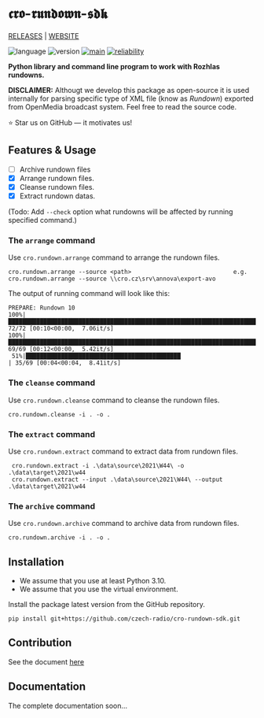 # 𝖈𝖗𝖔-𝖗𝖚𝖓𝖉𝖔𝖜𝖓-𝖘𝖉𝖐

[RELEASES](https://github.com/czech-radio/cro-rundown-sdk/releases/) | [WEBSITE](https://czech-radio.github.io/cro-rundown-sdk/)

![language](https://img.shields.io/badge/language-Python_v3.10+-blue.svg)
![version](https://img.shields.io/badge/version-0.3.0-blue.svg)
[![main](https://github.com/czech-radio/cro-rundown-sdk/actions/workflows/main.yml/badge.svg)](https://github.com/czech-radio/cro-rundown-sdk/actions/workflows/main.yml)
[![reliability](https://sonarcloud.io/api/project_badges/measure?project=czech-radio_cro-rundown-sdk&metric=reliability_rating)](https://sonarcloud.io/dashboard?id=czech-radio_cro-rundown-sdk)

**Python library and command line program to work with Rozhlas rundowns.**

**DISCLAIMER:** Althougt we develop this package as open-source it is used internally for parsing specific type of
XML file (know as _Rundown_) exported from OpenMedia broadcast system. Feel free to read the source code.

:star: Star us on GitHub — it motivates us!

## Features & Usage

- [ ] Archive rundown files
- [x] Arrange rundown files.
- [x] Cleanse rundown files.
- [x] Extract rundown datas.

(Todo: Add `--check` option what rundowns will be affected by running specified command.)

### The `arrange` command

Use `cro.rundown.arrange` command to arrange the rundown files.

    cro.rundown.arrange --source <path>                             e.g.
    cro.rundown.arrange --source \\cro.cz\srv\annova\export-avo
    
 The output of running command will look like this:
 
    PREPARE: Rundown 10
    100%|███████████████████████████████████████████████████████████████████████████████████████| 72/72 [00:10<00:00,  7.06it/s]
    100%|███████████████████████████████████████████████████████████████████████████████████████| 69/69 [00:12<00:00,  5.42it/s]
     51%|████████████████████████████████████████████                                           | 35/69 [00:04<00:04,  8.41it/s]


### The `cleanse` command

Use `cro.rundown.cleanse` command to cleanse the rundown files.

    cro.rundown.cleanse -i . -o .

### The `extract` command

Use `cro.rundown.extract` command to extract data from rundown files.

     cro.rundown.extract -i .\data\source\2021\W44\ -o .\data\target\2021\w44
     cro.rundown.extract --input .\data\source\2021\W44\ --output .\data\target\2021\w44

### The `archive` command

Use `cro.rundown.archive` command to archive data from rundown files.

    cro.rundown.archive -i . -o .

## Installation

* We assume that you use at least Python 3.10.
* We assume that you use the virtual environment.

Install the package latest version from the GitHub repository.

    pip install git+https://github.com/czech-radio/cro-rundown-sdk.git

## Contribution

See the document [here](/.github\CONTRIBUTING.md)


## Documentation

The complete documentation soon&hellip;
